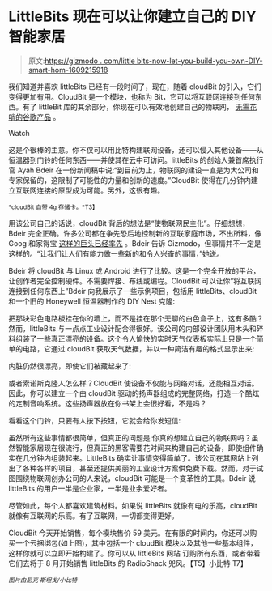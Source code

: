 # LittleBits 现在可以让你建立自己的 DIY 智能家居

> 原文:[https://gizmodo . com/little bits-now-let-you-build-you-own-DIY-smart-hom-1609215918](https://gizmodo.com/littlebits-now-lets-you-to-build-your-own-diy-smart-hom-1609215918)

我们知道并喜欢 littleBits 已经有一段时间了，现在，随着 cloudBit 的引入，它们变得更加有用。CloudBit 是一个模块，也称为 Bit，它可以将互联网连接到任何东西。有了 littleBit 库的其余部分，你现在可以有效地创建自己的物联网， [无需花哨的谷歌产品](http://gizmodo.com/the-8-coolest-new-tricks-your-nest-can-do-1595037056) 。

Watch

这是个很棒的主意。你不仅可以用比特构建联网设备，还可以侵入其他设备——从恒温器到门铃的任何东西——并使其在云中可访问。littleBits 的创始人兼首席执行官 Ayah Bdeir 在一份新闻稿中说:“到目前为止，物联网的建设一直是为大公司和专家保留的，这限制了可能性的力量和创新的速度。”CloudBit 使得在几分钟内建立互联网连接的原型成为可能。另外，这很有趣。

<small>*cloudBit 自带 4g 存储卡。*T3】</small>

用该公司自己的话说，cloudBit 背后的想法是“使物联网民主化”。仔细想想，Bdeir 完全正确。许多公司都在争先恐后地控制新的互联家庭市场，不出所料，像 Goog 和家得宝 [这样的巨头已经率先](http://gizmodo.com/quirky-wants-to-win-the-smart-home-wars-with-this-50-h-1599107675) 。Bdeir 告诉 Gizmodo，但事情并不一定是这样的。“让我们让人们有能力做一些新的和令人兴奋的事情，”她说。

Bdeir 将 cloudBit 与 Linux 或 Android 进行了比较。这是一个完全开放的平台，让创作者完全控制硬件。不需要焊接、布线或编程。CloudBit 可以让你“将互联网连接到任何东西上”Bdeir 向我展示了一些示例项目，包括用 littleBits、cloudBit 和一个旧的 Honeywell 恒温器制作的 DIY Nest 克隆:

把那块彩色电路板挂在你的墙上，而不是挂在那个无聊的白色盒子上，这有多酷？然而，littleBits 与一点点工业设计配合得很好。该公司的内部设计团队用木头和碎料组装了一些真正漂亮的设备。这个令人愉快的实时天气仪表板实际上只是一个简单的电路，它通过 cloudBit 获取天气数据，并以一种简洁有趣的格式显示出来:

内脏仍然很漂亮，即使它们被藏起来了:

或者索诺斯克隆人怎么样？CloudBit 使设备不仅能与网络对话，还能相互对话。因此，你可以建立一个由 cloudBit 驱动的扬声器组成的完整网络，打造一个酷炫的定制音响系统。这些扬声器放在你书架上会很好看，不是吗？

看看这个门铃，只要有人按下按钮，它就会给你发短信:

虽然所有这些事情都很简单，但真正的问题是:你真的想建立自己的物联网吗？虽然智能家居现在很流行，但真正的黑客需要花时间来构建自己的设备，即使组件确实在几分钟内组装起来。LittleBits 确实让事情变得简单了。该公司在其网站上列出了各种各样的项目，甚至还提供美丽的工业设计方案供免费下载。然而，对于试图围绕物联网创办公司的人来说，cloudBit 可能是一个变革性的工具。Bdeir 说 littleBits 的用户一半是企业家，一半是业余爱好者。

尽管如此，每个人都喜欢建筑材料。如果说 littleBits 就像有电的乐高，cloudBit 就像有互联网的乐高。有了互联网，一切都变得更好。

CloudBit 今天开始销售，每个模块售价 59 美元。在有限的时间内，你还可以购买一个云捆绑包(如上图)，其中包括一个 cloudBit 模块以及其他一些基本组件，这样你就可以立即开始构建了。你可以从 littleBits 网站 订购所有东西，或者带着它们去将于 8 月开始销售 littleBits 的 RadioShack 兜风。【T5】小比特 T7】

<small>*图片由尼克·斯坦戈/小比特*</small>